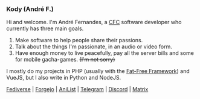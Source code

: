 ### Kody (André F.)

Hi and welcome. I'm André Fernandes, a [CFC](https://fr.wikipedia.org/wiki/Certificat_f%C3%A9d%C3%A9ral_de_capacit%C3%A9) software developer who currently has three main goals.

1. Make software to help people share their passions.
2. Talk about the things I'm passionate, in an audio or video form.
3. Have enough money to live peacefully, pay all the server bills and some for mobile gacha-games. ~~(I'm not sorry)~~

I mostly do my projects in PHP (usually with the [Fat-Free Framework](https://fatfreeframework.com/)) and VueJS, but I also write in Python and NodeJS.

[Fediverse](https://wubba.boo/@kody "@kody@wubba.boo") | [Forgejo](https://git.rita.moe/kody "@kody@git.rita.moe") | [AniList](https://anilist.co/user/kdy "@kdy") | [Telegram](https://t.me/MKody "@MKody") | [Discord](https://discord.com/users/81293337012744192 "@0kody") | [Matrix](https://matrix.to/#/@kdy:beeper.com "@kdy:beeper.com")
